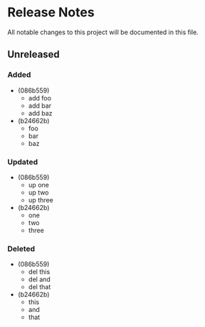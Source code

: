 # Release Notes

All notable changes to this project will be documented in this file.

## Unreleased

### Added
-  (086b559)
     - add foo
     - add bar
     - add baz
-  (b24662b)
     - foo
     - bar
     - baz

### Updated
-  (086b559)
     - up one
     - up two
     - up three
-  (b24662b)
     - one
     - two
     - three

### Deleted
-  (086b559)
     - del this
     - del and
     - del that
-  (b24662b)
     - this
     - and
     - that
